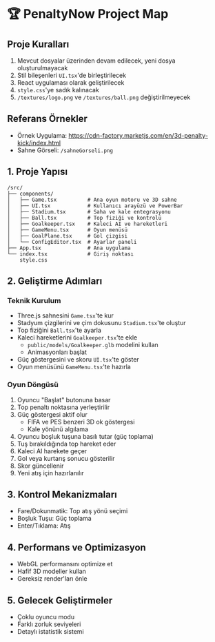 # 🏆 PenaltyNow Project Map

## Proje Kuralları
1. Mevcut dosyalar üzerinden devam edilecek, yeni dosya oluşturulmayacak
2. Stil bileşenleri `UI.tsx`'de birleştirilecek
3. React uygulaması olarak geliştirilecek
4. `style.css`'ye sadık kalınacak
5. `/textures/logo.png` ve `/textures/ball.png` değiştirilmeyecek

## Referans Örnekler
- Örnek Uygulama: https://cdn-factory.marketjs.com/en/3d-penalty-kick/index.html
- Sahne Görseli: `/sahneGorseli.png`

## 1. Proje Yapısı
```
/src/
├── components/
│   ├── Game.tsx          # Ana oyun motoru ve 3D sahne
│   ├── UI.tsx            # Kullanıcı arayüzü ve PowerBar
│   ├── Stadium.tsx       # Saha ve kale entegrasyonu
│   ├── Ball.tsx          # Top fiziği ve kontrolü
│   ├── Goalkeeper.tsx    # Kaleci AI ve hareketleri
│   ├── GameMenu.tsx      # Oyun menüsü
│   ├── GoalPlane.tsx     # Gol çizgisi
│   └── ConfigEditor.tsx  # Ayarlar paneli
├── App.tsx               # Ana uygulama
└── index.tsx             # Giriş noktası
    style.css 
```

## 2. Geliştirme Adımları

### Teknik Kurulum
- Three.js sahnesini `Game.tsx`'te kur
- Stadyum çizgilerini ve çim dokusunu `Stadium.tsx`'te oluştur
- Top fiziğini `Ball.tsx`'te ayarla
- Kaleci hareketlerini `Goalkeeper.tsx`'te ekle
  - `public/models/Goalkeeper.glb` modelini kullan
  - Animasyonları başlat
- Güç göstergesini ve skoru `UI.tsx`'te göster
- Oyun menüsünü `GameMenu.tsx`'te hazırla

### Oyun Döngüsü
1. Oyuncu "Başlat" butonuna basar
2. Top penaltı noktasına yerleştirilir
3. Güç göstergesi aktif olur
   - FIFA ve PES benzeri 3D ok göstergesi
   - Kale yönünü algılama
4. Oyuncu boşluk tuşuna basılı tutar (güç toplama)
5. Tuş bırakıldığında top hareket eder
6. Kaleci AI harekete geçer
7. Gol veya kurtarış sonucu gösterilir
8. Skor güncellenir
9. Yeni atış için hazırlanılır

## 3. Kontrol Mekanizmaları
- Fare/Dokunmatik: Top atış yönü seçimi
- Boşluk Tuşu: Güç toplama
- Enter/Tıklama: Atış

## 4. Performans ve Optimizasyon
- WebGL performansını optimize et
- Hafif 3D modeller kullan
- Gereksiz render'ları önle

## 5. Gelecek Geliştirmeler
- Çoklu oyuncu modu
- Farklı zorluk seviyeleri
- Detaylı istatistik sistemi
